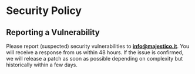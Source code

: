 # Security Policy

## Reporting a Vulnerability

Please report (suspected) security vulnerabilities to
**[info@majestico.it](mailto:info@majestico.it)**. You will receive a response from
us within 48 hours. If the issue is confirmed, we will release a patch as soon
as possible depending on complexity but historically within a few days.
